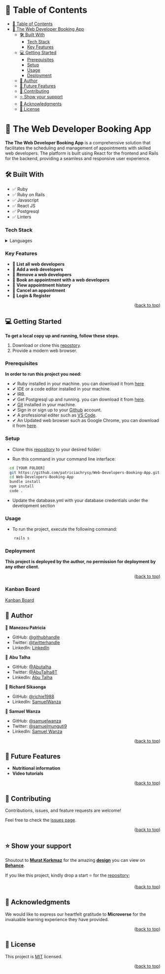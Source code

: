 
<!-- TABLE OF CONTENTS -->

# 📗 Table of Contents

- [📗 Table of Contents](#-table-of-contents)
- [📖 The Web Developer Booking App](#-expenses-controller)
  - [🛠 Built With ](#-built-with-)
    - [Tech Stack ](#tech-stack-)
    - [Key Features ](#key-features-)
  - [💻 Getting Started ](#-getting-started-)
    - [Prerequisites](#prerequisites)
    - [Setup](#setup)
    - [Usage](#usage)
    - [Deployment](#deployment)
  - [👥 Author ](#-author-)
  - [🔭 Future Features ](#-future-features-)
  - [🤝 Contributing ](#-contributing-)
  - [⭐️ Show your support ](#️-show-your-support-)
  - [🙏 Acknowledgments ](#-acknowledgments-)
  - [📝 License ](#-license-)

<!-- PROJECT DESCRIPTION -->

# 📖 The Web Developer Booking App

**The The Web Developer Booking App** is a comprehensive solution that facilitates the scheduling and management of appointments with skilled web developers. The platform is built using React for the frontend and Rails for the backend, providing a seamless and responsive user experience.

## 🛠 Built With <a name="built-with"></a>
- ✅ Ruby
- ✅ Ruby on Rails
- ✅ Javascript
- ✅ React JS
- ✅ Postgresql
- ✅ Linters

### Tech Stack <a name="tech-stack"></a>

<details>
  <summary>Languages</summary>
  <ul>
    <li>Ruby</li>
    <li>Javascript</li>
  </ul>
</details>

<!-- Features -->

### Key Features <a name="key-features"></a>

- 🔰 **List all web developers**
- 🔰 **Add a web developers**
- 🔰 **Remove a web developers**
- 🔰 **Book an appointment with a web developers**
- 🔰 **View appointment history**
- 🔰 **Cancel an appointment**
- 🔰 **Login & Register**

<p align="right">(<a href="#readme-top">back to top</a>)</p>

<!-- GETTING STARTED -->

## 💻 Getting Started <a name="getting-started"></a>

**To get a local copy up and running, follow these steps.**

1. Download or clone this [repostory](https://github.com/patriciachrysy/Web-Developers-Booking-App.git).
2. Provide a modern web browser.

### Prerequisites

**In order to run this project you need:**

- ✔ Ruby installed in your machine. you can download it from [here](https://www.ruby-lang.org/en/downloads/)
- ✔ IDE or a code editor installed in your machine.
- ✔ IRB.
- ✔ Get Postgresql up and running. you can download it from [here](https://www.postgresql.org/download/windows/).
- ✔ [Git](https://git-scm.com/downloads) installed in your machine.
- ✔ Sign in or sign up to your [Github](https://github.com/) account.
- ✔ A professional editer such as [VS Code](https://code.visualstudio.com/download).
- ✔ An Updated web browser such as Google Chrome, you can download it from [here](https://www.google.com/chrome/).

### Setup

- Clone this [repository](https://github.com/patriciachrysy/Web-Developers-Booking-App.git) to your desired folder:

- Run this command in your command line interface:

```sh
  cd [YOUR FOLDER]
  git https://github.com/patriciachrysy/Web-Developers-Booking-App.git
  cd Web-Developers-Booking-App
  bundle install
  npm install
  code .
```

- Update the database.yml with your database credentials under the development section


### Usage

- To run the project, execute the following command:

```sh
    rails s
```

### Deployment

**This project is deployed by the author, no permission for deployment by any other client.**

<p align="right">(<a href="#readme-top">back to top</a>)</p>

### Kanban Board
[Kanban Board](https://github.com/users/patriciachrysy/projects/4/views/1)

<!-- AUTHORS -->

## 👥 Author <a name="authors"></a>

👤 **Manezeu Patricia**

- GitHub: [@githubhandle](https://github.com/patriciachrysy)
- Twitter: [@twitterhandle](https://twitter.com/ManezeuP)
- LinkedIn: [LinkedIn](https://www.linkedin.com/in/manezeu-patricia-chrystelle/)

👤 **Abu Talha**

- GitHub: [@Abutalha](https://github.com/AbuTalha3)
- Twitter: [@AbuTalha8T](https://twitter.com/https://twitter.com/AbuTalha8T)
- LinkedIn: [Abu Talha](https://www.linkedin.com/in/abu-talha-najeeb-akhun-393b8b292/)

👤 **Richard Sikaonga**

- GitHub: [@richie1988](https://github.com/richie1988)
- LinkedIn: [SamuelWanza](https://www.linkedin.com/in/richard-sikaonga-039940275/)

👤 **Samuel Wanza**

- GitHub: [@samuelwanza](https://github.com/Samuelwanza)
- Twitter: [@samuelmunguti9](https://twitter.com/samuelmunguti9)
- LinkedIn: [Samuel Wanza](https://www.linkedin.com/in/samuel-munguti/)

<p align="right">(<a href="#readme-top">back to top</a>)</p>

<!-- FUTURE FEATURES -->

## 🔭 Future Features <a name="future-features"></a>

- **Nutritional information**
- **Video tutorials**

<p align="right">(<a href="#readme-top">back to top</a>)</p>

<!-- CONTRIBUTING -->

## 🤝 Contributing <a name="contributing"></a>

Contributions, issues, and feature requests are welcome!

Feel free to check the [issues page](https://github.com/patriciachrysy/Web-Developers-Booking-App.git/issues).

<p align="right">(<a href="#readme-top">back to top</a>)</p>

<!-- SUPPORT -->

## ⭐️ Show your support <a name="support"></a>

Shoutout to [**Murat Korkmaz**](https://www.behance.net/muratk) for the amazing [**design**](https://www.behance.net/gallery/26425031/Vespa-Responsive-Redesign) you can view on [**Behance**](https://www.behance.net/).

If you like this project, kindly drop a start ⭐️ for the [repository](https://github.com/patriciachrysy/Web-Developers-Booking-App.git);

<p align="right">(<a href="#readme-top">back to top</a>)</p>

<!-- ACKNOWLEDGEMENTS -->

## 🙏 Acknowledgments <a name="acknowledgements"></a>

 We would like to express our heartfelt gratitude to **Microverse** for the invaluable learning experience they have provided. 

<p align="right">(<a href="#readme-top">back to top</a>)</p>

<!-- LICENSE -->

## 📝 License <a name="license"></a>

This project is [MIT](./LICENSE) licensed.

<p align="right">(<a href="#readme-top">back to top</a>)</p>

